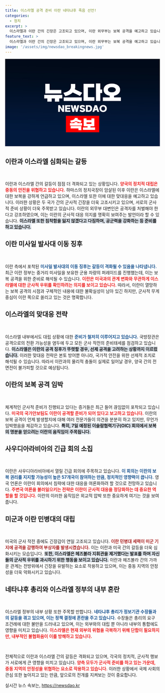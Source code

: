 ```yaml
---
title: 이스라엘 공격 준비 이란 네타냐후 죽음 선언!
categories:
  - 정치
excerpt: >
  이스라엘과 이란 간의 긴장은 고조되고 있으며, 이란 외무부는 보복 공격을 예고하고 있습니다. 이란은 미사일 발사대 이동 징후를 보이며 강력한 맞보복을 준비 중입니다. 이슬람 57개국이 긴급 회의에 소집된 가운데, 이란은 지지를 요청할 것으로 관측됩니다. 더욱 격화되는 중동 긴장을 주목하세요!
feature_text: >
  이스라엘과 이란 간의 긴장은 고조되고 있으며, 이란 외무부는 보복 공격을 예고하고 있습니다. 이란은 미사일 발사대 이동 징후를 보이며 강력한 맞보복을 준비 중입니다. 이슬람 57개국이 긴급 회의에 소집된 가운데, 이란은 지지를 요청할 것으로 관측됩니다. 더욱 격화되는 중동 긴장을 주목하세요!
image: '/assets/img/newsdao_breakingnews.jpg'
---
```


<p><img src="/assets/img/newsdao_breakingnews.jpg" alt="ranknews 속보" /></p>

<h2 data-ke-size="size26">이란과 이스라엘 심화되는 갈등</h2>

<p data-ke-size="size16">&nbsp;</p> 

<p>이란과 이스라엘 간의 갈등이 점점 더 격화되고 있는 상황입니다. <b><span style="color: #ee2323;">양국의 정치적 대립은 중동의 안전을 위협하고 있습니다.</span></b> 하마스의 정치국장이 암살된 이후 이란은 이스라엘에 대한 보복을 강하게 언급하고 있으며, 이스라엘 또한 이에 대한 맞대응을 예고하고 있습니다. 이러한 상황은 두 국가 간의 군사적 긴장을 더욱 고조시키고 있으며, 서로의 군사적 준비 상황이 더욱 주목받고 있습니다. 이란의 외무부 대변인은 공격자를 처벌해야 한다고 강조하였으며, 이는 이란의 군사적 대응 의지를 명확히 보여주는 발언이라 할 수 있습니다. <b><span style="background-color: #21538527;">이스라엘 또한 침착함을 잃지 않겠다고 다짐하며, 공군력을 강화하는 등 준비를 하고 있습니다.</span></b></p>

<h2 data-ke-size="size26">이란 미사일 발사대 이동 징후</h2>

<p data-ke-size="size16">&nbsp;</p> 

<p>이란 측에서 포착된 <b><span style="color: #1a5490;">미사일 발사대의 이동 징후는 갈등이 격화될 수 있음을 나타냅니다.</span></b> 최근 이란 정부는 중거리 미사일을 보유한 군용 차량의 퍼레이드를 진행했는데, 이는 보복 공격을 위한 준비로 해석될 수 있습니다. <b><span style="color: #ee2323;">이란은 미국과의 관계 변화와 무관하게 이스라엘에 대한 군사적 우위를 확인하려는 의지를 보이고 있습니다.</span></b> 따라서, 이란이 열망하는 보복 공격의 시점과 구체적인 내용에 대한 불확실성이 남아 있긴 하지만, 군사적 무게중심이 이란 쪽으로 쏠리고 있는 것은 명확합니다.</p>

<h2 data-ke-size="size26">이스라엘의 맞대응 전략</h2>

<p data-ke-size="size16">&nbsp;</p> 

<p>이스라엘 내부에서도 대립 상황에 대한 <b><span style="color: #1a5490;">준비가 철저히 이루어지고 있습니다.</span></b> 국방장관은 공격으로의 전환 가능성을 염두에 두고 모든 군사 작전의 준비태세를 점검하고 있습니다. <b><span style="background-color: #21538527;">이스라엘은 이란의 공격 징후가 뚜렷할 경우, 선제 공격을 고려하는 상황까지 이르렀습니다.</span></b> 이러한 맞대응 전략은 본토 방어뿐 아니라, 국가적 안전을 위한 선제적 조치로 해석될 수 있습니다. 따라서 이란과의 물리적 충돌이 실제로 일어날 경우, 양국 간의 전면전이 불가피할 것으로 예상됩니다.</p>

<h2 data-ke-size="size26">이란의 보복 공격 임박</h2>

<p data-ke-size="size16">&nbsp;</p> 

<p>체계적인 군사적 준비가 진행되고 있다는 증거들은 최근 들어 끊임없이 포착되고 있습니다. <b><span style="color: #ee2323;">미국의 국가안보팀도 이란이 공격할 준비가 되어 있다고 보고하고 있습니다.</span></b> 이란의 보복 공격이 언제 발생할지에 대해 여러 전문가들이 의견을 분분히 하고 있지만, 무언가 임박했음을 체감하고 있습니다. <b><span style="background-color: #21538527;">특히, 7일 예정된 이슬람협력기구(OIC) 회의에서 보복의 명분을 얻으려는 이란의 움직임이 주목됩니다.</span></b></p>

<h2 data-ke-size="size26">사우디아라비아의 긴급 회의 소집</h2>

<p data-ke-size="size16">&nbsp;</p> 

<p>이란은 사우디아라비아에서 열릴 긴급 회의에 주목하고 있습니다. <b><span style="color: #1a5490;">이 회의는 이란의 보복 권리를 지지할 가능성이 높은 57개국이 참여하는 만큼, 정치적인 영향력이 큽니다.</span></b> 영국 언론은 이란이 회의에서 침략에 대한 대응을 여론화하려 할 것으로 전망하고 있습니다.  <b><span style="color: #ee2323;">주변국 여론을 불러일으키는 전략은 이란이 군사적 대응을 정당화하는 데 중요한 역할을 할 것입니다.</span></b> 이란의 이러한 움직임은 외교적 압박 또한 중요하게 여기는 것을 보여줍니다.</p>

<h2 data-ke-size="size26">미군과 이란 민병대의 대립</h2>

<p data-ke-size="size16">&nbsp;</p> 

<p>미국의 군사 작전 중에도 긴장감이 연일 고조되고 있습니다. <b><span style="color: #aa2323;">이란 민병대 세력이 미군 기지에 공격을 감행하여 부상자를 발생시켰습니다.</span></b> 이는 이란과 미국 간의 갈등을 더욱 심화시키는 모습입니다. <b><span style="background-color: #21538527;">또한, 이스라엘은 헤즈볼라 지휘관을 제거했다는 발표를 하며 자신들의 군사적 우위를 과시하기 위한 행동을 보이고 있습니다.</span></b> 이란과 헤즈볼라 간의 가까운 관계는 전방위에서 긴장을 유발하는 요소로 작용하고 있으며, 이는 중동 지역의 안정성을 더욱 악화시키고 있습니다.</p>

<h2 data-ke-size="size26">네타냐후 총리와 이스라엘 정부의 내부 혼란</h2>

<p data-ke-size="size16">&nbsp;</p> 

<p>이스라엘 정부의 내부 상황 또한 주목할 만합니다. <b><span style="color: #1a5490;">네타냐후 총리가 정보기관 수장들과의 갈등을 겪고 있으며, 이는 정책 결정에 혼란을 주고 있습니다.</span></b> 수장들은 총리의 요구 조건례에 대한 불만을 드러내고 있으며, 이는 외부와의 대립 뿐 아니라 내부의 통합에도 영향을 미치고 있습니다. <b><span style="color: #ee2323;">이스라엘은 현재 외부의 위협을 극복하기 위해 단합이 필요하지만, 내부적인 불협화음이 이를 방해하고 있습니다.</span></b></p>

<p data-ke-size="size16">&nbsp;</p> 

<p>전체적으로 이란과 이스라엘 간의 갈등은 격화되고 있으며, 각국의 정치적, 군사적 행보가 서로에게 큰 영향을 미치고 있습니다. <b><span style="color: #ee2323;">양측 모두가 군사적 준비를 하고 있는 가운데, 중동 지역의 안정성을 위협하는 요소로 작용하고 있습니다.</span></b> 이러한 상황에서 국제 사회의 관심 또한 높아지고 있는 만큼, 앞으로의 전개를 지켜보는 것이 중요합니다.</p>
실시간 뉴스 속보는, <a href="https://newsdao.kr" rel="dofollow">https://newsdao.kr</a>


